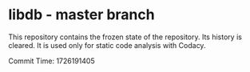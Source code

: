 # libdb - master branch

This repository contains the frozen state of the repository.
Its history is cleared. It is used only for static code
analysis with Codacy.

Commit Time: 1726191405